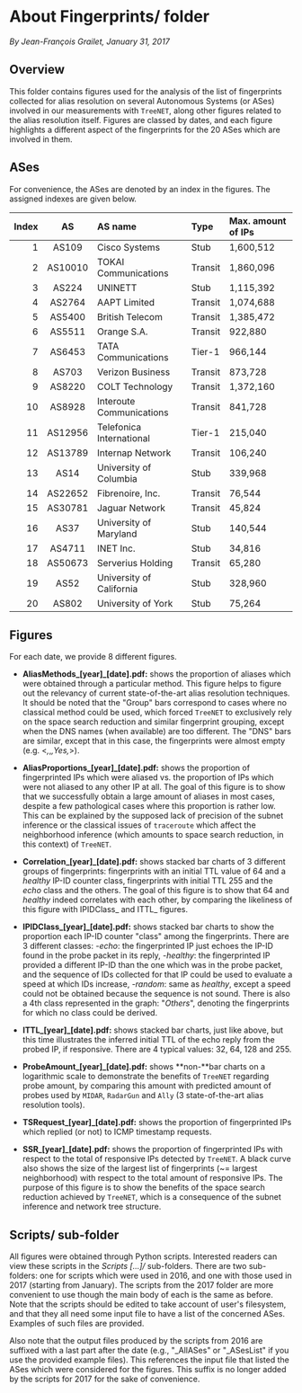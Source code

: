 # About Fingerprints/ folder

*By Jean-François Grailet, January 31, 2017*

## Overview

This folder contains figures used for the analysis of the list of fingerprints collected for alias resolution on several Autonomous Systems (or ASes) involved in our measurements with `TreeNET`, along other figures related to the alias resolution itself. Figures are classed by dates, and each figure highlights a different aspect of the fingerprints for the 20 ASes which are involved in them.

## ASes

For convenience, the ASes are denoted by an index in the figures. The assigned indexes are given below.

| Index |   AS    | AS name                  | Type    | Max. amount of IPs |
| ----: | :-----: | :----------------------- | :------ | :----------------- |
| 1     | AS109   | Cisco Systems            | Stub    | 1,600,512          |
| 2     | AS10010 | TOKAI Communications     | Transit | 1,860,096          |
| 3     | AS224   | UNINETT                  | Stub    | 1,115,392          |
| 4     | AS2764  | AAPT Limited             | Transit | 1,074,688          |
| 5     | AS5400  | British Telecom          | Transit | 1,385,472          |
| 6     | AS5511  | Orange S.A.              | Transit | 922,880            |
| 7     | AS6453  | TATA Communications      | Tier-1  | 966,144            |
| 8     | AS703   | Verizon Business         | Transit | 873,728            |
| 9     | AS8220  | COLT Technology          | Transit | 1,372,160          |
| 10    | AS8928  | Interoute Communications | Transit | 841,728            |
| 11    | AS12956 | Telefonica International | Tier-1  | 215,040            |
| 12    | AS13789 | Internap Network         | Transit | 106,240            |
| 13    | AS14    | University of Columbia   | Stub    | 339,968            |
| 14    | AS22652 | Fibrenoire, Inc.         | Transit | 76,544             |
| 15    | AS30781 | Jaguar Network           | Transit | 45,824             |
| 16    | AS37    | University of Maryland   | Stub    | 140,544            |
| 17    | AS4711  | INET Inc.                | Stub    | 34,816             |
| 18    | AS50673 | Serverius Holding        | Transit | 65,280             |
| 19    | AS52    | University of California | Stub    | 328,960            |
| 20    | AS802   | University of York       | Stub    | 75,264             |

## Figures

For each date, we provide 8 different figures.

* **AliasMethods_\[year\]_\[date\].pdf:** shows the proportion of aliases which were obtained through a particular method. This figure helps to figure out the relevancy of current state-of-the-art alias resolution techniques. It should be noted that the "Group" bars correspond to cases where no classical method could be used, which forced `TreeNET` to exclusively rely on the space search reduction and similar fingerprint grouping, except when the DNS names (when available) are too different. The "DNS" bars are similar, except that in this case, the fingerprints were almost empty (e.g. <*,*,*,Yes,*>).

* **AliasProportions_\[year\]_\[date\].pdf:** shows the proportion of fingerprinted IPs which were aliased vs. the proportion of IPs which were not aliased to any other IP at all. The goal of this figure is to show that we successfully obtain a large amount of aliases in most cases, despite a few pathological cases where this proportion is rather low. This can be explained by the supposed lack of precision of the subnet inference or the classical issues of `traceroute` which affect the neighborhood inference (which amounts to space search reduction, in this context) of `TreeNET`.

* **Correlation_\[year\]_\[date\].pdf:** shows stacked bar charts of 3 different groups of fingerprints: fingerprints with an initial TTL value of 64 and a *healthy* IP-ID counter class, fingerprints with initial TTL 255 and the *echo* class and the others. The goal of this figure is to show that 64 and *healthy* indeed correlates with each other, by comparing the likeliness of this figure with IPIDClass_ and ITTL_ figures.

* **IPIDClass_\[year\]_\[date\].pdf:** shows stacked bar charts to show the proportion each IP-ID counter "class" among the fingerprints. There are 3 different classes:
  -*echo*: the fingerprinted IP just echoes the IP-ID found in the probe packet in its reply, 
  -*healthy*: the fingerprinted IP provided a different IP-ID than the one which was in the probe packet, and the sequence of IDs collected for that IP could be used to evaluate a speed at which IDs increase, 
  -*random*: same as *healthy*, except a speed could not be obtained because the sequence is not sound.
  There is also a 4th class represented in the graph: "*Others*", denoting the fingerprints for which no class could be derived.

* **ITTL_\[year\]_\[date\].pdf:** shows stacked bar charts, just like above, but this time illustrates the inferred initial TTL of the echo reply from the probed IP, if responsive. There are 4 typical values: 32, 64, 128 and 255.

* **ProbeAmount_\[year\]_\[date\].pdf:** shows **non-**bar charts on a logarithmic scale to demonstrate the benefits of `TreeNET` regarding probe amount, by comparing this amount with predicted amount of probes used by `MIDAR`, `RadarGun` and `Ally` (3 state-of-the-art alias resolution tools).

* **TSRequest_\[year\]_\[date\].pdf:** shows the proportion of fingerprinted IPs which replied (or not) to ICMP timestamp requests.

* **SSR_\[year\]_\[date\].pdf:** shows the proportion of fingerprinted IPs with respect to the total of responsive IPs detected by `TreeNET`. A black curve also shows the size of the largest list of fingerprints (~= largest neighborhood) with respect to the total amount of responsive IPs. The purpose of this figure is to show the benefits of the space search reduction achieved by `TreeNET`, which is a consequence of the subnet inference and network tree structure.

## Scripts/ sub-folder

All figures were obtained through Python scripts. Interested readers can view these scripts in the *Scripts [...]/* sub-folders. There are two sub-folders: one for scripts which were used in 2016, and one with those used in 2017 (starting from January). The scripts from the 2017 folder are more convenient to use though the main body of each is the same as before. Note that the scripts should be edited to take account of user's filesystem, and that they all need some input file to have a list of the concerned ASes. Examples of such files are provided.

Also note that the output files produced by the scripts from 2016 are suffixed with a last part after the date (e.g., "_AllASes" or "_ASesList" if you use the provided example files). This references the input file that listed the ASes which were considered for the figures. This suffix is no longer added by the scripts for 2017 for the sake of convenience.
